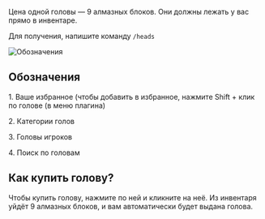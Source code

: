 Цена одной головы — 9 алмазных блоков. Они должны лежать у вас прямо в инвентаре.

Для получения, напишите команду ``/heads``

![Обозначения](https://i.imgur.com/UFazdHK.png)

## Обозначения

1\. Ваше избранное (чтобы добавить в избранное, нажмите Shift + клик по голове (в меню плагина)

2\. Категории голов

3\. Головы игроков

4\. Поиск по головам

## Как купить голову?

Чтобы купить голову, нажмите по ней и кликните на неё. Из инвентаря уйдёт 9 алмазных блоков, и вам автоматически будет выдана голова.
